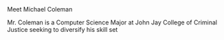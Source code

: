 <!DOCTYPE html> 
 <head> 
    <meta charset="UTF-8">
  <meta name="description" content="Mr. Coleman is..." 
  <title>Meet Michael Coleman
 </title>      
  </head>
 
  <body>
   
  <p>
   Mr. Coleman is a Computer Science Major at John Jay College of Criminal Justice seeking to diversify his skill set
  </p>
  </body> 
  
    
